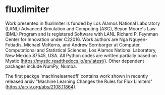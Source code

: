# fluxlimiter
Work presented in fluxlimiter is funded by Los Alamos National Laboratory (LANL) Advanced Simulation and Computing (ASC), Beyon Moore's Law (BML) Program and is registered Software with LANL Richard P. Feynman Center for Innovation under C22016.   Work authors are Nga Nguyen-Fotiadis, Michael McKerns, and Andrew Sornborger at Computer, Computational and Statistical Sciences, Los Alamos National Laboratory, New Mexico 87545, USA.
All Python codes are written partially based on Mystic (https://mystic.readthedocs.io/en/latest/).  Other dependent packages include NumPy, Numba.

The first packge 'machinelearnedfl' contains work shown in recently released arxiv "Machine Learning Changes the Rules for Flux Limiters" (https://arxiv.org/abs/2108.11864). 
